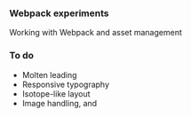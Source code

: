 ### Webpack experiments

Working with Webpack and asset management

### To do

- Molten leading
- Responsive typography
- Isotope-like layout
- Image handling, <picture> and <src>
